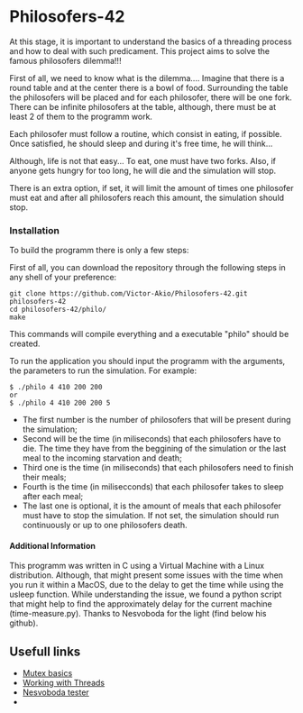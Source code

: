 # Philosofers-42

At this stage, it is important to understand the basics of a threading process and how to deal with such predicament. This project aims to solve the famous philosofers dilemma!!!

First of all, we need to know what is the dilemma....
Imagine that there is a round table and at the center there is a bowl of food.
Surrounding the table the philosofers will be placed and for each philosofer, there will be one fork.
There can be infinite philosofers at the table, although, there must be at least 2 of them to the programm work.

Each philosofer must follow a routine, which consist in eating, if possible. Once satisfied, he should sleep and during it's free time, he will think...

Although, life is not that easy... 
To eat, one must have two forks.
Also, if anyone gets hungry for too long, he will die and the simulation will stop.

There is an extra option, if set, it will limit the amount of times one philosofer must eat and after all philosofers reach this amount, the simulation should stop.

### Installation

To build the programm there is only a few steps:

First of all, you can download the repository through the following steps in any shell of your preference:
```
git clone https://github.com/Victor-Akio/Philosofers-42.git philosofers-42
cd philosofers-42/philo/
make
```
This commands will compile everything and a executable "philo" should be created.

To run the application you should input the programm with the arguments, the parameters to run the simulation. For example:
```
$ ./philo 4 410 200 200
or
$ ./philo 4 410 200 200 5
```
- The first number is the number of philosofers that will be present during the simulation;
- Second will be the time (in miliseconds) that each philosofers have to die. The time they have from the beggining of the simulation or the last meal to the incoming starvation and death;
- Third one is the time (in miliseconds) that each philosofers need to finish their meals;
- Fourth is the time (in milisecconds) that each philosofer takes to sleep after each meal;
- The last one is optional, it is the amount of meals that each philosofer must have to stop the simulation. If not set, the simulation should run continuously or up to one philosofers death.

#### Additional Information

This programm was written in C using a Virtual Machine with a Linux distribution. Although, that might present some issues with the time when you run it within a MacOS, due to the delay to get the time while using the usleep function.
While understanding the issue, we found a python script that might help to find the approximately delay for the current machine (time-measure.py). Thanks to Nesvoboda for the light (find below his github).



## Usefull links
- [Mutex basics](https://www.thegeekstuff.com/2012/05/c-mutex-examples/)
- [Working with Threads](https://www.geeksforgeeks.org/thread-functions-in-c-c/)
- [Nesvoboda tester](https://github.com/nesvoboda/socrates.git)
- 
